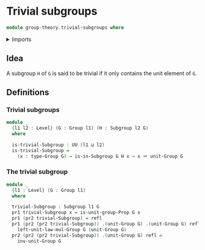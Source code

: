 # Trivial subgroups

```agda
module group-theory.trivial-subgroups where
```

<details><summary>Imports</summary>

```agda
open import foundation.dependent-pair-types
open import foundation.identity-types
open import foundation.universe-levels
open import group-theory.groups
open import group-theory.subgroups
```

</details>

## Idea

A subgroup `H` of `G` is said to be trivial if it only contains the unit element of `G`.

## Definitions

### Trivial subgroups

```agda
module _
  {l1 l2 : Level} (G : Group l1) (H : Subgroup l2 G)
  where

  is-trivial-Subgroup : UU (l1 ⊔ l2)
  is-trivial-Subgroup =
    (x : type-Group G) → is-in-Subgroup G H x → x ＝ unit-Group G
```

### The trivial subgroup

```agda
module _
  {l1 : Level} (G : Group l1)
  where

  trivial-Subgroup : Subgroup l1 G
  pr1 trivial-Subgroup x = is-unit-group-Prop G x
  pr1 (pr2 trivial-Subgroup) = refl
  pr1 (pr2 (pr2 trivial-Subgroup)) .(unit-Group G) .(unit-Group G) refl refl =
    left-unit-law-mul-Group G (unit-Group G)
  pr2 (pr2 (pr2 trivial-Subgroup)) .(unit-Group G) refl =
    inv-unit-Group G
```
